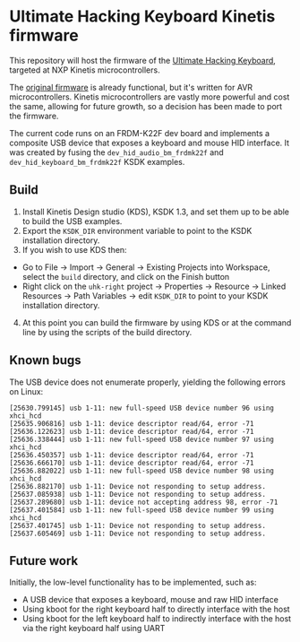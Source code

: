 # Ultimate Hacking Keyboard Kinetis firmware

This repository will host the firmware of the [Ultimate Hacking Keyboard](https://ultimatehackingkeyboard.com/), targeted at NXP Kinetis microcontrollers.

The [original firmware](https://github.com/UltimateHackingKeyboard/firmware) is already functional, but it's written for AVR microcontrollers. Kinetis microcontrollers are vastly more powerful and cost the same, allowing for future growth, so a decision has been made to port the firmware.

The current code runs on an FRDM-K22F dev board and implements a composite USB device that exposes a keyboard and mouse HID interface. It was created by fusing the `dev_hid_audio_bm_frdmk22f` and `dev_hid_keyboard_bm_frdmk22f` KSDK examples.

## Build

1. Install Kinetis Design studio (KDS), KSDK 1.3, and set them up to be able to build the USB examples.
2. Export the `KSDK_DIR` environment variable to point to the KSDK installation directory.
3. If you wish to use KDS then:
 - Go to File -> Import -> General -> Existing Projects into Workspace, select the `build` directory, and click on the Finish button 
 - Right click on the `uhk-right` project -> Properties -> Resource -> Linked Resources -> Path Variables -> edit `KSDK_DIR` to point to your KSDK installation directory.
4. At this point you can build the firmware by using KDS or at the command line by using the scripts of the build directory.
 
## Known bugs

The USB device does not enumerate properly, yielding the following errors on Linux:

```
[25630.799145] usb 1-11: new full-speed USB device number 96 using xhci_hcd
[25635.906816] usb 1-11: device descriptor read/64, error -71
[25636.122623] usb 1-11: device descriptor read/64, error -71
[25636.338444] usb 1-11: new full-speed USB device number 97 using xhci_hcd
[25636.450357] usb 1-11: device descriptor read/64, error -71
[25636.666170] usb 1-11: device descriptor read/64, error -71
[25636.882022] usb 1-11: new full-speed USB device number 98 using xhci_hcd
[25636.882170] usb 1-11: Device not responding to setup address.
[25637.085938] usb 1-11: Device not responding to setup address.
[25637.289680] usb 1-11: device not accepting address 98, error -71
[25637.401584] usb 1-11: new full-speed USB device number 99 using xhci_hcd
[25637.401745] usb 1-11: Device not responding to setup address.
[25637.605469] usb 1-11: Device not responding to setup address.
```

## Future work

Initially, the low-level functionality has to be implemented, such as:
* A USB device that exposes a keyboard, mouse and raw HID interface
* Using kboot for the right keyboard half to directly interface with the host
* Using kboot for the left keyboard half to indirectly interface with the host via the right keyboard half using UART
